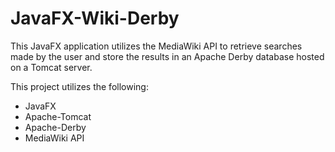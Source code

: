 # JavaFX-Wiki-Derby
This JavaFX application utilizes the MediaWiki API to retrieve searches made by the user and store the results in an Apache Derby database hosted on a Tomcat server.

This project utilizes the following:
* JavaFX
* Apache-Tomcat
* Apache-Derby
* MediaWiki API
